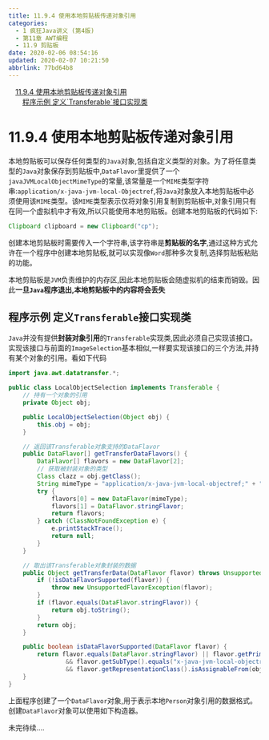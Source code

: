 ```yaml
---
title: 11.9.4 使用本地剪贴板传递对象引用
categories: 
  - 1 疯狂Java讲义 (第4版)
  - 第11章 AWT编程
  - 11.9 剪贴板
date: 2020-02-06 08:54:16
updated: 2020-02-07 10:21:50
abbrlink: 77bd64b8
---
```

<div id='my_toc'><a href="/JavaReadingNotes/77bd64b8/#11-9-4-使用本地剪贴板传递对象引用" class="header_1">11.9.4 使用本地剪贴板传递对象引用</a>&nbsp;<br><a href="/JavaReadingNotes/77bd64b8/#程序示例-定义-Transferable-接口实现类" class="header_2">程序示例 定义`Transferable`接口实现类</a>&nbsp;<br></div>
<style>.header_1{margin-left: 1em;}.header_2{margin-left: 2em;}.header_3{margin-left: 3em;}.header_4{margin-left: 4em;}.header_5{margin-left: 5em;}.header_6{margin-left: 6em;}</style>
<!--more-->
<script>if (navigator.platform.search('arm')==-1){document.getElementById('my_toc').style.display = 'none';}var e,p = document.getElementsByTagName('p');while (p.length>0) {e = p[0];e.parentElement.removeChild(e);}</script>

<!--end-->
# 11.9.4 使用本地剪贴板传递对象引用
本地剪贴板可以保存任何类型的`Java`对象,包括自定义类型的对象。为了将任意类型的`Java`对象保存到剪贴板中,`DataFlavor`里提供了一个`javaJVMLocalObjectMimeType`的常量,该常量是一个`MIME`类型字符串:`application/x-java-jvm-local-Objectref`,将`Java`对象放入本地剪贴板中必须使用该`MIME`类型。该`MIME`类型表示仅将对象引用复制到剪贴板中,对象引用只有在同一个虚拟机中才有效,所以只能使用本地剪贴板。创建本地剪贴板的代码如下:
```java
Clipboard clipboard = new Clipboard("cp");
```
创建本地剪贴板时需要传入一个字符串,该字符串是**剪贴板的名字**,通过这种方式允许在一个程序中创建本地剪贴板,就可以实现像`Word`那种多次复制,选择剪贴板粘贴的功能。

本地剪贴板是`JVM`负责维护的内存区,因此本地剪贴板会随虚拟机的结束而销毁。因此**一旦`Java`程序退出,本地剪贴板中的内容将会丢失**
## 程序示例 定义`Transferable`接口实现类
`Java`并没有提供**封装对象引用**的`Transferable`实现类,因此必须自己实现该接口。实现该接口与前面的`ImageSelection`基本相似,一样要实现该接口的三个方法,并持有某个对象的引用。看如下代码
```java
import java.awt.datatransfer.*;

public class LocalObjectSelection implements Transferable {
    // 持有一个对象的引用
    private Object obj;

    public LocalObjectSelection(Object obj) {
        this.obj = obj;
    }

    // 返回该Transferable对象支持的DataFlavor
    public DataFlavor[] getTransferDataFlavors() {
        DataFlavor[] flavors = new DataFlavor[2];
        // 获取被封装对象的类型
        Class clazz = obj.getClass();
        String mimeType = "application/x-java-jvm-local-objectref;" + "class=" + clazz.getName();
        try {
            flavors[0] = new DataFlavor(mimeType);
            flavors[1] = DataFlavor.stringFlavor;
            return flavors;
        } catch (ClassNotFoundException e) {
            e.printStackTrace();
            return null;
        }
    }

    // 取出该Transferable对象封装的数据
    public Object getTransferData(DataFlavor flavor) throws UnsupportedFlavorException {
        if (!isDataFlavorSupported(flavor)) {
            throw new UnsupportedFlavorException(flavor);
        }
        if (flavor.equals(DataFlavor.stringFlavor)) {
            return obj.toString();
        }
        return obj;
    }

    public boolean isDataFlavorSupported(DataFlavor flavor) {
        return flavor.equals(DataFlavor.stringFlavor) || flavor.getPrimaryType().equals("application")
                && flavor.getSubType().equals("x-java-jvm-local-objectref")
                && flavor.getRepresentationClass().isAssignableFrom(obj.getClass());
    }
}
```
上面程序创建了一个`DataFlavor`对象,用于表示本地`Person`对象引用的数据格式。创建`DataFlavor`对象可以使用如下构造器。


未完待续....
